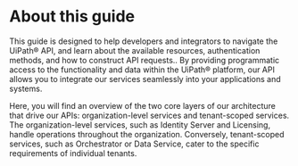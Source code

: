 ﻿# About this guide

This guide is designed to help developers and integrators to navigate the UiPath® API, and learn about the available resources, authentication methods, and how to construct API requests.. By providing programmatic access to the functionality and data within the UiPath® platform, our API allows you to integrate our services seamlessly into your applications and systems.

Here, you will find an overview of the two core layers of our architecture that drive our APIs: organization-level services and tenant-scoped services. The organization-level services, such as Identity Server and Licensing, handle operations throughout the organization. Conversely, tenant-scoped services, such as Orchestrator or Data Service, cater to the specific requirements of individual tenants.
